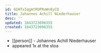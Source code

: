 ```yaml
---
id: 6GHTxIqgAtROPRoWn8yCQ
title: Johannes Achill Niederhauser
desc: ''
updated: 1643723096355
created: 1643723096355
---
```



- [[person]] - Johannes Achill Niederhauser
- appeared 1x at the stoa
